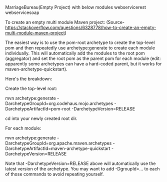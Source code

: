 MarriageBureau(Empty Project) with below modules
    webservicerest
    webservicesoap


To create an empty multi module Maven project:
(Source-https://stackoverflow.com/questions/6328778/how-to-create-an-empty-multi-module-maven-project)

The easiest way is to use the pom-root archetype to create the top-level pom and then repeatedly use archetype:generate to create each module individually. This will automatically add the modules to the root pom (aggregator) and set the root pom as the parent pom for each module (edit: apparently some archetypes can have a hard-coded parent, but it works for maven-archetype-quickstart).

Here's the breakdown:

Create the top-level root:

mvn archetype:generate -DarchetypeGroupId=org.codehaus.mojo.archetypes -DarchetypeArtifactId=pom-root -DarchetypeVersion=RELEASE

cd into your newly created root dir.

For each module:

mvn archetype:generate -DarchetypeGroupId=org.apache.maven.archetypes -DarchetypeArtifactId=maven-archetype-quickstart -DarchetypeVersion=RELEASE

Note that -DarchetypeVersion=RELEASE above will automatically use the latest version of the archetype. You may want to add -DgroupId=... to each of those commands to avoid repeating yourself.